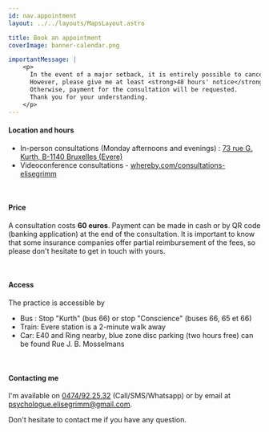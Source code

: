 ```yaml
---
id: nav.appointment
layout: ../../layouts/MapsLayout.astro

title: Book an appointment
coverImage: banner-calendar.png

importantMessage: |
    <p>
      In the event of a major setback, it is entirely possible to cancel an appointment.
      However, please give me at least <strong>48 hours' notice</strong>.  
      Otherwise, payment for the consultation will be requested. 
      Thank you for your understanding.
    </p>
---
```


#### Location and hours

-   In-person consultations (Monday afternoons and evenings) : <a href="https://maps.app.goo.gl/ZiPnN6xyHavBY6do9" target="_blank" />73 rue G. Kurth, B-1140 Bruxelles (Evere)</a>
-   Videoconference consultations - <a href="https://whereby.com/consultations-elisegrimm" target="_blank" />whereby.com/consultations-elisegrimm</a>

<br>

#### Price

A consultation costs **60 euros**. Payment can be made in cash or by QR code (banking application) at the end of the
consultation. It is important to know that some insurance companies offer partial reimbursement of the fees, so please
don't hesitate to get in touch with yours.

<br>

#### Access

The practice is accessible by

-   Bus : Stop "Kurth" (bus 66) or stop "Conscience" (buses 66, 65 et 66)
-   Train: Evere station is a 2-minute walk away
-   Car: E40 and Ring nearby, blue zone disc parking (two hours free) can be found Rue J. B. Mosselmans

<br>

#### Contacting me

I'm available on [0474/92.25.32](tel:0474922532) (Call/SMS/Whatsapp) or by email at
[psychologue.elisegrimm@gmail.com](mailto:psychologue.elisegrimm@gmail.com).

Don't hesitate to contact me if you have any question.
